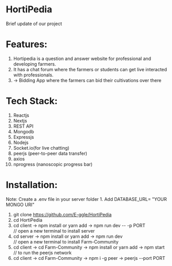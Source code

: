 # HortiPedia

Brief update of our project

# Features:
1. Hortipedia is a question and answer website for professional and developing farmers.
2. It has a chat forum where the farmers or students can get live interacted with professionals.
3. -> Bidding App where the farmers can bid their cultivations over there

# Tech Stack:
1. Reactjs
2. Nextjs
3. REST API
4. Mongodb
5. Expressjs
6. Nodejs
7. Socket.io(for live chatting)
8. peerjs (peer-to-peer data transfer)
9. axios
10. nprogress (nanoscopic progress bar)

# Installation:
Note: Create a .env file in your server folder 
        1. Add DATABASE_URL= "YOUR MONGO URI"

1.  git clone https://github.com/E-ggle/HortiPedia
2.  cd HortiPedia
3.  cd client -> npm install or yarn add -> npm run dev -- -p PORT <br/>
    // open a new terminal to install server
4.  cd server -> npm install or yarn add -> npm run dev <br/>
    // open a new terminal to install Farm-Community
5.  cd client -> cd Farm-Community -> npm install or yarn add -> npm start <br/>
    // to run the peerjs network
6.  cd client -> cd Farm-Community -> npm i -g peer -> peerjs --port PORT
